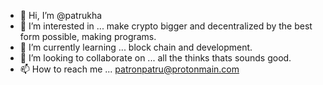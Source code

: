 - 👋 Hi, I’m @patrukha
- 👀 I’m interested in ... make crypto bigger and decentralized by the best form possible, making programs.
- 🌱 I’m currently learning ... block chain and development.
- 💞️ I’m looking to collaborate on ... all the thinks thats sounds good.
- 📫 How to reach me ... patronpatru@protonmain.com

<!---
patrukha/patrukha is a ✨ special ✨ repository because its `README.md` (this file) appears on your GitHub profile.
You can click the Preview link to take a look at your changes.
--->

